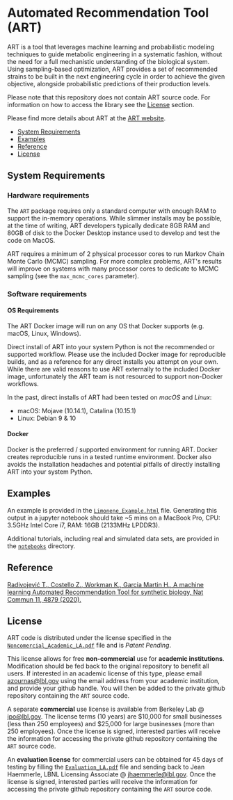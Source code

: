 # Automated Recommendation Tool (ART)

ART is a tool that leverages machine learning and probabilistic modeling techniques to guide metabolic engineering in a systematic fashion, without the need for a full mechanistic understanding of the biological system. Using sampling-based optimization, ART provides a set of recommended strains to be built in the next engineering cycle in order to achieve the given objective, alongside probabilistic predictions of their production levels.

Please note that this repository does not contain ART source code. For information on how to access the library see the [License](#license) section.

Please find more details about ART at the [ART website](https://sites.google.com/lbl.gov/art).



<!-- - [Documentation](#documentation) -->
- [System Requirements](#system-requirements)
- [Examples](#example)
- [Reference](#reference)
- [License](#license)

## System Requirements

### Hardware requirements

The `ART` package requires only a standard computer with enough RAM to support the in-memory
operations. While slimmer installs may be possible, at the time of writing, ART developers
typically dedicate 8GB RAM and 80GB of disk to the Docker Desktop instance used to develop and
test the code on MacOS.

ART requires a minimum of 2 physical processor cores to run Markov Chain Monte Carlo (MCMC)
sampling. For more complex problems, ART's results will improve on systems with many processor
cores to dedicate to MCMC sampling (see the `max_mcmc_cores` parameter).

### Software requirements

#### OS Requirements

The ART Docker image will run on any OS that Docker supports (e.g. macOS, Linux, Windows).

Direct install of ART into your system Python is not the recommended or supported
workflow. Please use the included Docker image for reproducible builds, and as a reference for any
direct installs you attempt on your own. While there are valid reasons to use ART externally to
the included Docker image, unfortunately the ART team is not resourced to support
non-Docker workflows.

In the past, direct installs of ART had been tested on _macOS_ and _Linux_:

-   macOS: Mojave (10.14.1), Catalina (10.15.1)
-   Linux: Debian 9 & 10

#### Docker

Docker is the preferred / supported environment for running ART. Docker creates reproducible
runs in a tested runtime environment. Docker also avoids the installation headaches and potential
pitfalls of directly installing ART into your system Python.

## Examples

An example is provided in the [`Limonene_Example.html`](https://htmlpreview.github.io/?https://github.com/JBEI/ART/blob/master/Limonene_Example.html) file.
Generating this output in a jupyter notebook should take ~5 mins on a MacBook Pro, CPU: 3.5GHz Intel Core i7, RAM: 16GB (2133MHz LPDDR3).

Additional tutorials, including real and simulated data sets, are provided in the [`notebooks`](https://github.com/JBEI/ART/tree/master/notebooks) directory.


## Reference

[Radivojević T., Costello Z., Workman K., Garcia Martin H., A machine learning Automated Recommendation Tool for synthetic biology, Nat Commun 11, 4879 (2020).](https://www.nature.com/articles/s41467-020-18008-4)


## License

ART code is distributed under the license specified in the [`Noncomercial_Academic_LA.pdf`](https://github.com/JBEI/ART/blob/master/Noncomercial_Academic_LA.pdf) file and is *Patent Pending*.

This license allows for free **non-commercial** use for **academic institutions**. Modification should be fed back to the original repository to benefit all users. If interested in an academic license of this type, please email azournas@lbl.gov using the email address from your academic institution, and provide your github handle. You will then be added to the private github repository containing the `ART` source code.

A separate **commercial** use license is available from Berkeley Lab @ ipo@lbl.gov. The license terms (10 years) are $10,000 for small businesses (less than 250 employees) and $25,000 for large businesses (more than 250 employees). Once the license is signed, interested parties will receive the information for accessing the private github repository containing the `ART` source code.

An **evaluation license** for commercial users can be obtained for 45 days of testing by filling the [`Evaluation_LA.pdf`](https://github.com/JBEI/ART/blob/master/Evaluation_LA.pdf) file and sending back to Jean Haemmerle, LBNL Licensing Associate @ jhaemmerle@lbl.gov. Once the license is signed, interested parties will receive the information for accessing the private github repository containing the `ART` source code.

